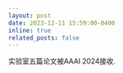 ```yaml
---
layout: post
date: 2023-12-11 15:59:00-0400
inline: true
related_posts: false
---
```


实验室五篇论文被AAAI 2024接收.